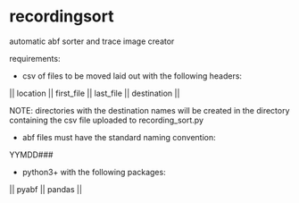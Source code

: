 # recordingsort
automatic abf sorter and trace image creator

requirements:
- csv of files to be moved laid out with the following headers:

|| location || first_file || last_file || destination ||

NOTE: directories with the destination names will be created in the directory containing the csv file uploaded to recording_sort.py

- abf files must have the standard naming convention:

YYMDD###

- python3+ with the following packages:

|| pyabf || pandas ||